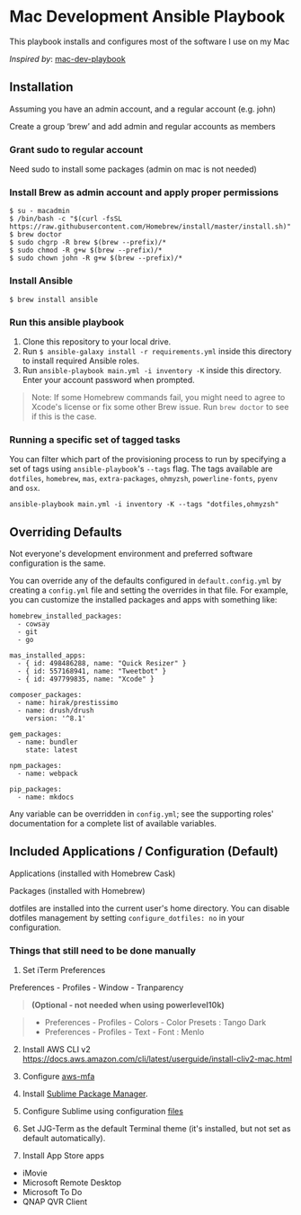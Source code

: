 # Mac Development Ansible Playbook

This playbook installs and configures most of the software I use on my Mac

*Inspired by*:
[mac-dev-playbook](https://github.com/geerlingguy/mac-dev-playbook)

## Installation

Assuming you have an admin account, and a regular account (e.g. john)

Create a group ‘brew’ and add admin and regular accounts as members

### Grant sudo to regular account
Need sudo to install some packages (admin on mac is not needed)

### Install Brew as admin account and apply proper permissions

```terminal
$ su - macadmin
$ /bin/bash -c "$(curl -fsSL https://raw.githubusercontent.com/Homebrew/install/master/install.sh)"
$ brew doctor
$ sudo chgrp -R brew $(brew --prefix)/*
$ sudo chmod -R g+w $(brew --prefix)/*
$ sudo chown john -R g+w $(brew --prefix)/*
```

### Install Ansible
```
$ brew install ansible
```

### Run this ansible playbook
  1. Clone this repository to your local drive.
  2. Run `$ ansible-galaxy install -r requirements.yml` inside this directory to install required Ansible roles.
  3. Run `ansible-playbook main.yml -i inventory -K` inside this directory. Enter your account password when prompted.

> Note: If some Homebrew commands fail, you might need to agree to Xcode's license or fix some other Brew issue. Run `brew doctor` to see if this is the case.

### Running a specific set of tagged tasks

You can filter which part of the provisioning process to run by specifying a set of tags using `ansible-playbook`'s `--tags` flag. The tags available are `dotfiles`, `homebrew`, `mas`, `extra-packages`, `ohmyzsh`, `powerline-fonts`, `pyenv` and `osx`.

    ansible-playbook main.yml -i inventory -K --tags "dotfiles,ohmyzsh"

## Overriding Defaults

Not everyone's development environment and preferred software configuration is the same.

You can override any of the defaults configured in `default.config.yml` by creating a `config.yml` file and setting the overrides in that file. For example, you can customize the installed packages and apps with something like:

    homebrew_installed_packages:
      - cowsay
      - git
      - go
    
    mas_installed_apps:
      - { id: 498486288, name: "Quick Resizer" }
      - { id: 557168941, name: "Tweetbot" }
      - { id: 497799835, name: "Xcode" }
    
    composer_packages:
      - name: hirak/prestissimo
      - name: drush/drush
        version: '^8.1'
    
    gem_packages:
      - name: bundler
        state: latest
    
    npm_packages:
      - name: webpack
    
    pip_packages:
      - name: mkdocs

Any variable can be overridden in `config.yml`; see the supporting roles' documentation for a complete list of available variables.

## Included Applications / Configuration (Default)

Applications (installed with Homebrew Cask)

Packages (installed with Homebrew)

 dotfiles are installed into the current user's home directory. You can disable dotfiles management by setting `configure_dotfiles: no` in your configuration.


### Things that still need to be done manually

1. Set iTerm Preferences

Preferences - Profiles - Window - Tranparency

> **(Optional - not needed when using powerlevel10k)**

> - Preferences - Profiles - Colors - Color Presets : Tango Dark
> - Preferences - Profiles - Text - Font : Menlo
 

2. Install AWS CLI v2
https://docs.aws.amazon.com/cli/latest/userguide/install-cliv2-mac.html

3. Configure [aws-mfa](https://docs.aws.amazon.com/IAM/latest/UserGuide/id_credentials_mfa.html)

4. Install [Sublime Package Manager](http://sublime.wbond.net/installation).

5. Configure Sublime using configuration [files](./files/sublime/Library/Packages/User/)

6. Set JJG-Term as the default Terminal theme (it's installed, but not set as default automatically).

7. Install App Store apps

 - iMovie
 - Microsoft Remote Desktop
 - Microsoft To Do
 - QNAP QVR Client




